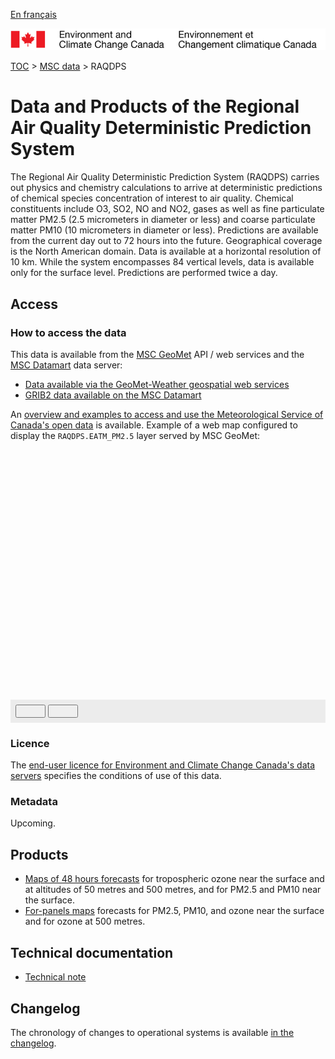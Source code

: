 [En français](readme_raqdps_fr.md)

![ECCC logo](../../img_eccc-logo.png)

[TOC](../../readme_en.md) > [MSC data](../readme_en.md) > RAQDPS

# Data and Products of the Regional Air Quality Deterministic Prediction System 

The Regional Air Quality Deterministic Prediction System (RAQDPS) carries out physics and chemistry calculations to arrive at deterministic predictions of chemical species concentration of interest to air quality. Chemical constituents include O3, SO2, NO and NO2, gases as well as fine particulate matter PM2.5 (2.5 micrometers in diameter or less) and coarse particulate matter PM10 (10 micrometers in diameter or less). Predictions are available from the current day out to 72 hours into the future. Geographical coverage is the North American domain. Data is available at a horizontal resolution of 10 km. While the system encompasses 84 vertical levels, data is available only for the surface level. Predictions are performed twice a day. 

## Access

### How to access the data

This data is available from the [MSC GeoMet](../../msc-geomet/readme_en.md) API / web services and the [MSC Datamart](../../msc-datamart/readme_en.md) data server:

* [Data available via the GeoMet-Weather geospatial web services](readme_raqdps-geomet_en.md)
* [GRIB2 data available on the MSC Datamart](readme_raqdps-datamart_en.md) 

An [overview and examples to access and use the Meteorological Service of Canada's open data](../../usage/readme_en.md) is available. Example of a web map configured to display the `RAQDPS.EATM_PM2.5` layer served by MSC GeoMet:

<div id="map" style="height: 400px;"></div>
<div id="controller" role="group" aria-label="Animation controls" style="background: #ececec; padding: 0.5rem;">
  <button id="play" class="btn btn-primary btn-sm" type="button"><i class="fa fa-play" style="padding: 0rem 1rem"></i></button>
  <button id="pause" class="btn btn-primary btn-sm" type="button"><i class="fa fa-pause" style="padding: 0rem 1rem"></i></button>
  <span id="info" style="padding-left: 0.5rem;"></span>
</div>

### Licence

The [end-user licence for Environment and Climate Change Canada's data servers](../../licence/readme_en.md) specifies the conditions of use of this data.

### Metadata

Upcoming.

## Products

* [Maps of 48 hours forecasts](https://weather.gc.ca/aqfm/index_e.html) for tropospheric ozone near the surface and at altitudes of 50 metres and 500 metres, and for PM2.5 and PM10 near the surface. 
* [For-panels maps](https://weather.gc.ca/aqfm/index_e.html) forecasts for PM2.5, PM10, and ozone near the surface and for ozone at 500 metres.

## Technical documentation

* [Technical note](http://collaboration.cmc.ec.gc.ca/cmc/CMOI/product_guide/docs/tech_notes/technote_raqdps_e.pdf)

## Changelog

The chronology of changes to operational systems is available [in the changelog](changelog_raqdps_en.md).

<link rel="stylesheet" href="https://cdnjs.cloudflare.com/ajax/libs/openlayers/4.6.5/ol.css" integrity="sha256-rQq4Fxpq3LlPQ8yP11i6Z2lAo82b6ACDgd35CKyNEBw=" crossorigin="anonymous" />
<script src="https://cdn.polyfill.io/v2/polyfill.min.js?features=requestAnimationFrame,Element.prototype.classList,URL"></script>
<script src="https://cdnjs.cloudflare.com/ajax/libs/openlayers/4.6.5/ol.js" integrity="sha256-77IKwU93jwIX7zmgEBfYGHcmeO0Fx2MoWB/ooh9QkBA=" crossorigin="anonymous"></script>
<script>
    function isIE() {
      return window.navigator.userAgent.match(/(MSIE|Trident)/);
    }
    var head = document.getElementsByTagName('head')[0];
    var js = document.createElement("script");
    js.type = "text/javascript";
    if (isIE())
    {
        js.src = "../../../js/raqdps_ie.js";
        document.getElementById("controller").setAttribute("hidden", true);
    }
    else
    {
        js.src = "../../../js/raqdps.js";
    }
    head.appendChild(js);
</script>
